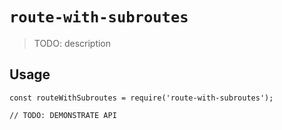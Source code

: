 # `route-with-subroutes`

> TODO: description

## Usage

```
const routeWithSubroutes = require('route-with-subroutes');

// TODO: DEMONSTRATE API
```
